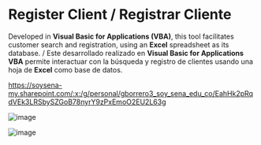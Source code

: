 # **Register Client / Registrar Cliente**

Developed in **Visual Basic for Applications (VBA)**, this tool facilitates customer search and registration, using an **Excel** spreadsheet as its database. / Este desarrollado realizado en **Visual Basic for Applications VBA** permite interactuar con la búsqueda y registro de clientes usando una hoja de **Excel** como base de datos.

https://soysena-my.sharepoint.com/:x:/g/personal/gborrero3_soy_sena_edu_co/EahHk2pRqdVEk3LRSbySZGoB78nyrY9zPxEmoO2EU2L63g

![image](https://github.com/user-attachments/assets/965a2c97-ad7a-4d43-8f88-3219288bd613)

![image](https://github.com/user-attachments/assets/cfdb74e4-5f05-44a2-b9d7-48fd2edd297a)
